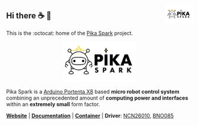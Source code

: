 <a href="https://pika-spark.io/"><img align="right" src="logo/logo-pika-spark-bg-white.png" width="15%"></a>
## Hi there :coffee: :wave:
This is the :octocat: home of the [Pika Spark](https://pika-spark.io/) project.

<p align="center">
  <a href="https://pika-spark.io/"><img src="logo/logo-pika-spark-bg-white-github.png" width="40%"></a>
</p>

Pika Spark is a [Arduino Portenta X8](https://store.arduino.cc/products/portenta-x8) based **micro robot control system** combining an unprecedented amount of **computing power and interfaces** within an **extremely small** form factor.

[**Website**](https://pika-spark.io/) | [**Documentation**](https://docs.pika-spark.io/) | [**Container**](https://github.com/pika-spark/pika-spark-containers) | **Driver**: [NCN26010](https://github.com/pika-spark/pika-spark-ncn26010-driver), [BNO085](https://github.com/pika-spark/pika-spark-bno085-driver)
